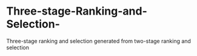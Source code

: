 # Three-stage-Ranking-and-Selection-
Three-stage ranking and selection generated from two-stage ranking and selection
